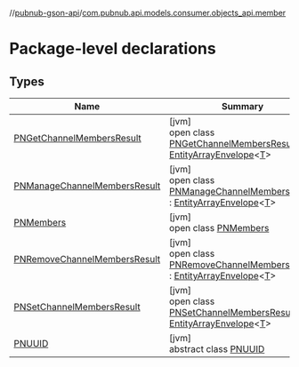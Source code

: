 //[pubnub-gson-api](../../index.md)/[com.pubnub.api.models.consumer.objects_api.member](index.md)

# Package-level declarations

## Types

| Name | Summary |
|---|---|
| [PNGetChannelMembersResult](-p-n-get-channel-members-result/index.md) | [jvm]<br>open class [PNGetChannelMembersResult](-p-n-get-channel-members-result/index.md) : [EntityArrayEnvelope](../com.pubnub.api.models.consumer.objects_api/-entity-array-envelope/index.md)&lt;[T](../com.pubnub.api.models.consumer.objects_api/-entity-array-envelope/index.md)&gt; |
| [PNManageChannelMembersResult](-p-n-manage-channel-members-result/index.md) | [jvm]<br>open class [PNManageChannelMembersResult](-p-n-manage-channel-members-result/index.md) : [EntityArrayEnvelope](../com.pubnub.api.models.consumer.objects_api/-entity-array-envelope/index.md)&lt;[T](../com.pubnub.api.models.consumer.objects_api/-entity-array-envelope/index.md)&gt; |
| [PNMembers](-p-n-members/index.md) | [jvm]<br>open class [PNMembers](-p-n-members/index.md) |
| [PNRemoveChannelMembersResult](-p-n-remove-channel-members-result/index.md) | [jvm]<br>open class [PNRemoveChannelMembersResult](-p-n-remove-channel-members-result/index.md) : [EntityArrayEnvelope](../com.pubnub.api.models.consumer.objects_api/-entity-array-envelope/index.md)&lt;[T](../com.pubnub.api.models.consumer.objects_api/-entity-array-envelope/index.md)&gt; |
| [PNSetChannelMembersResult](-p-n-set-channel-members-result/index.md) | [jvm]<br>open class [PNSetChannelMembersResult](-p-n-set-channel-members-result/index.md) : [EntityArrayEnvelope](../com.pubnub.api.models.consumer.objects_api/-entity-array-envelope/index.md)&lt;[T](../com.pubnub.api.models.consumer.objects_api/-entity-array-envelope/index.md)&gt; |
| [PNUUID](-p-n-u-u-i-d/index.md) | [jvm]<br>abstract class [PNUUID](-p-n-u-u-i-d/index.md) |
